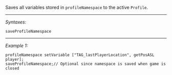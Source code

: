 Saves all variables stored in `profileNamespace` to the active `Profile`.


---
*Syntaxes:*

`saveProfileNamespace`

---
*Example 1:*

```sqf
profileNamespace setVariable ["TAG_lastPlayerLocation", getPosASL player];
saveProfileNamespace;// Optional since namespace is saved when game is closed
```